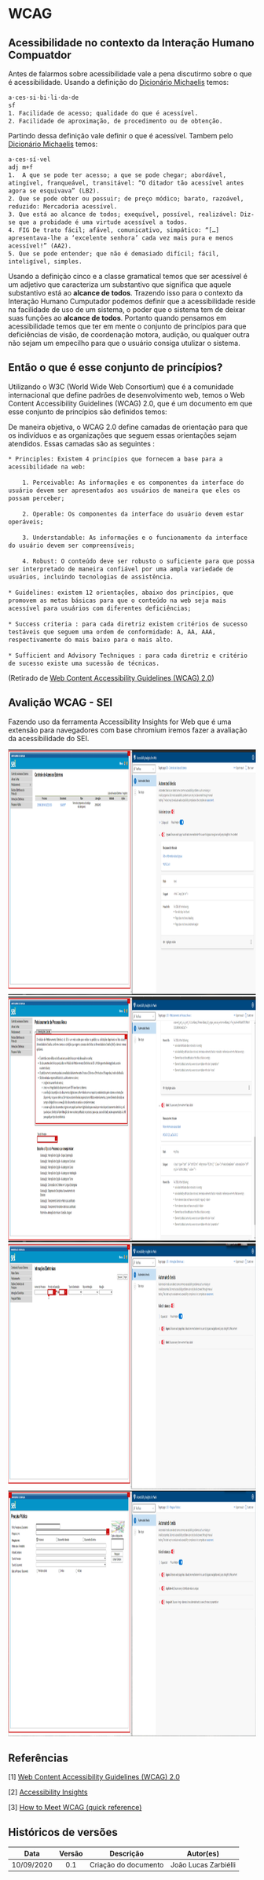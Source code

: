 # WCAG

## Acessibilidade no contexto da Interação Humano Compuatdor

Antes de falarmos sobre acessibilidade vale a pena discutirmo sobre o que é acessibilidade. Usando a definição do [Dicionário Michaelis](http://michaelis.uol.com.br/busca?r=0&f=0&t=0&palavra=acessibilidade) temos:

    a·ces·si·bi·li·da·de
    sf
    1. Facilidade de acesso; qualidade do que é acessível.
    2. Facilidade de aproximação, de procedimento ou de obtenção.

Partindo dessa definição vale definir o que é acessível. Tambem pelo [Dicionário Michaelis](http://michaelis.uol.com.br/busca?r=0&f=0&t=0&palavra=acess%C3%ADvel) temos:

    a·ces·sí·vel
    adj m+f
    1.  A que se pode ter acesso; a que se pode chegar; abordável, atingível, franqueável, transitável: “O ditador tão acessível antes agora se esquivava” (LB2).
    2. Que se pode obter ou possuir; de preço módico; barato, razoável, reduzido: Mercadoria acessível.
    3. Que está ao alcance de todos; exequível, possível, realizável: Diz-se que a probidade é uma virtude acessível a todos.
    4. FIG De trato fácil; afável, comunicativo, simpático: “[…] apresentava-lhe a ‘excelente senhora’ cada vez mais pura e menos acessível!” (AA2).
    5. Que se pode entender; que não é demasiado difícil; fácil, inteligível, simples.


Usando a definição cinco e a classe gramatical temos que ser acessível é um adjetivo que caracteriza um substantivo que significa que aquele substantivo está ao **alcance de todos**. Trazendo isso para o contexto da Interação Humano Cumputador podemos definir que a acessibilidade reside na facilidade de uso de um sistema, o poder que o sistema tem de deixar suas funções ao **alcance de todos**. Portanto quando pensamos em acessibilidade temos que ter em mente o conjunto de princípios para que deficiências de visão, de coordenação motora, audição, ou qualquer outra não sejam um empecilho para que o usuário consiga utulizar o sistema.

## Então o que é esse conjunto de princípios? 

Utilizando o W3C (World Wide Web Consortium) que é a comunidade internacional que define padrões de desenvolvimento web, temos o Web Content Accessibility Guidelines (WCAG) 2.0, que é um documento em que esse conjunto de princípios são definidos temos:

De maneira objetiva, o WCAG 2.0 define camadas de orientação para que os indivíduos e as organizações que seguem essas orientações sejam atendidos. Essas camadas são as seguintes :

    * Principles: Existem 4 princípios que fornecem a base para a acessibilidade na web:

        1. Perceivable: As informações e os componentes da interface do usuário devem ser apresentados aos usuários de maneira que eles os possam perceber;

        2. Operable: Os componentes da interface do usuário devem estar operáveis;

        3. Understandable: As informações e o funcionamento da interface do usuário devem ser compreensíveis;

        4. Robust: O conteúdo deve ser robusto o suficiente para que possa ser interpretado de maneira confiável por uma ampla variedade de usuários, incluindo tecnologias de assistência.

    * Guidelines: existem 12 orientações, abaixo dos princípios, que promovem as metas básicas para que o conteúdo na web seja mais acessível para usuários com diferentes deficiências;

    * Success criteria : para cada diretriz existem critérios de sucesso testáveis que seguem uma ordem de conformidade: A, AA, AAA, respectivamente do mais baixo para o mais alto.

    * Sufficient and Advisory Techniques : para cada diretriz e critério de sucesso existe uma sucessão de técnicas.

(Retirado de [Web Content Accessibility Guidelines (WCAG) 2.0](https://www.w3.org/TR/WCAG20/#intro))

## Avalição WCAG - SEI

Fazendo uso da ferramenta Accessibility Insights for Web que é uma extensão para navegadores com base chromium iremos fazer a avaliação da acessibilidade do SEI.

<img  src="../assets/images/1.PNG" width="800px" height="500px" />
<img  src="../assets/images/2.PNG" width="800px" height="500px" />
<img  src="../assets/images/3.PNG" width="800px" height="500px" />
<img  src="../assets/images/4.PNG" width="800px" height="500px" />


## Referências

[1] [Web Content Accessibility Guidelines (WCAG) 2.0](https://www.w3.org/TR/WCAG20/#contents)

[2] [Accessibility Insights](https://accessibilityinsights.io/docs/en/android/overview/)

[3] [ How to Meet WCAG (quick reference)](https://www.w3.org/WAI/WCAG21/quickref/)

## Históricos de versões

|    Data    | Versão |                   Descrição                    |            Autor(es)            |
| :--------: | :----: | :--------------------------------------------: | :-----------------------------: |
| 10/09/2020 |  0.1   |       Criação do documento       |  João Lucas Zarbiélli   |